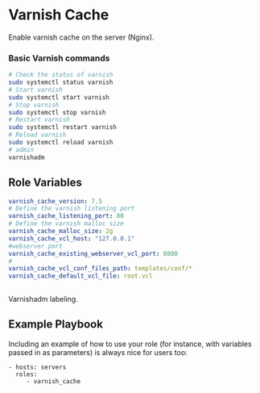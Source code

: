 Varnish Cache
=========

Enable varnish cache on the server (Nginx).
### Basic Varnish commands
```bash
# Check the status of varnish
sudo systemctl status varnish
# Start varnish
sudo systemctl start varnish
# Stop varnish
sudo systemctl stop varnish
# Restart varnish
sudo systemctl restart varnish
# Reload varnish
sudo systemctl reload varnish
# admin
varnishadm

```

Role Variables
--------------
```yaml
varnish_cache_version: 7.5
# Define the varnish listening port
varnish_cache_listening_port: 80
# Define the varnish malloc size
varnish_cache_malloc_size: 2g
varnish_cache_vcl_host: "127.0.0.1"
#webserver port
varnish_cache_existing_webserver_vcl_port: 8080
# 
varnish_cache_vcl_conf_files_path: templates/conf/*
varnish_cache_default_vcl_file: root.vcl
  
  ```
Varnishadm labeling.


Example Playbook
----------------

Including an example of how to use your role (for instance, with variables passed in as parameters) is always nice for users too:

    - hosts: servers
      roles:
         - varnish_cache

